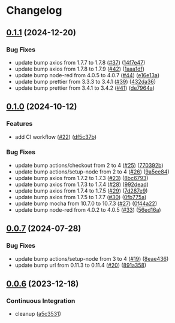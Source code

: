 # Changelog

## [0.1.1](https://github.com/cedricziel/node-red-contrib-baserow/compare/v0.1.0...v0.1.1) (2024-12-20)


### Bug Fixes

* update bump axios from 1.7.7 to 1.7.8 ([#37](https://github.com/cedricziel/node-red-contrib-baserow/issues/37)) ([14f7e47](https://github.com/cedricziel/node-red-contrib-baserow/commit/14f7e47c848f59419cbd491d5a988da6ecd77d9b))
* update bump axios from 1.7.8 to 1.7.9 ([#42](https://github.com/cedricziel/node-red-contrib-baserow/issues/42)) ([1aaa1df](https://github.com/cedricziel/node-red-contrib-baserow/commit/1aaa1dfaa666b79ffd3dda665e37f10ab4dd6e19))
* update bump node-red from 4.0.5 to 4.0.7 ([#44](https://github.com/cedricziel/node-red-contrib-baserow/issues/44)) ([e16e13a](https://github.com/cedricziel/node-red-contrib-baserow/commit/e16e13a3880cdc2940d1bf5b4a863390c832a426))
* update bump prettier from 3.3.3 to 3.4.1 ([#39](https://github.com/cedricziel/node-red-contrib-baserow/issues/39)) ([432da36](https://github.com/cedricziel/node-red-contrib-baserow/commit/432da36d4ecea483c6d9db33d8d0a53446a5935c))
* update bump prettier from 3.4.1 to 3.4.2 ([#41](https://github.com/cedricziel/node-red-contrib-baserow/issues/41)) ([de7964a](https://github.com/cedricziel/node-red-contrib-baserow/commit/de7964a5def2c478dfe295c15a9ffe58541fe3ab))

## [0.1.0](https://github.com/cedricziel/node-red-contrib-baserow/compare/v0.0.7...v0.1.0) (2024-10-12)


### Features

* add CI workflow ([#22](https://github.com/cedricziel/node-red-contrib-baserow/issues/22)) ([df5c37b](https://github.com/cedricziel/node-red-contrib-baserow/commit/df5c37b40c701c7bec6e0798ea488e9a28d25f70))


### Bug Fixes

* update bump actions/checkout from 2 to 4 ([#25](https://github.com/cedricziel/node-red-contrib-baserow/issues/25)) ([770392b](https://github.com/cedricziel/node-red-contrib-baserow/commit/770392b3cf242a4d2c62d2491dbd146de885b14a))
* update bump actions/setup-node from 2 to 4 ([#26](https://github.com/cedricziel/node-red-contrib-baserow/issues/26)) ([9a5ee84](https://github.com/cedricziel/node-red-contrib-baserow/commit/9a5ee8401578578455b700074cc86603298c2cce))
* update bump axios from 1.7.2 to 1.7.3 ([#23](https://github.com/cedricziel/node-red-contrib-baserow/issues/23)) ([8bc6793](https://github.com/cedricziel/node-red-contrib-baserow/commit/8bc6793435f640b3eab460a2509377c90629d8c9))
* update bump axios from 1.7.3 to 1.7.4 ([#28](https://github.com/cedricziel/node-red-contrib-baserow/issues/28)) ([992dead](https://github.com/cedricziel/node-red-contrib-baserow/commit/992dead91573f19b76c5a3e3b89f59874697a1bb))
* update bump axios from 1.7.4 to 1.7.5 ([#29](https://github.com/cedricziel/node-red-contrib-baserow/issues/29)) ([7d287e9](https://github.com/cedricziel/node-red-contrib-baserow/commit/7d287e9f4de37593963125c9250ba712e11b67ff))
* update bump axios from 1.7.5 to 1.7.7 ([#30](https://github.com/cedricziel/node-red-contrib-baserow/issues/30)) ([0fb775a](https://github.com/cedricziel/node-red-contrib-baserow/commit/0fb775a4ba64c3ee1926e3b8304ae4c681113e56))
* update bump mocha from 10.7.0 to 10.7.3 ([#27](https://github.com/cedricziel/node-red-contrib-baserow/issues/27)) ([0f44a22](https://github.com/cedricziel/node-red-contrib-baserow/commit/0f44a22741a2b51034abfaeddc84340fc5d3e418))
* update bump node-red from 4.0.2 to 4.0.5 ([#33](https://github.com/cedricziel/node-red-contrib-baserow/issues/33)) ([56ed16a](https://github.com/cedricziel/node-red-contrib-baserow/commit/56ed16a21e176048f7aab501e07b69492814f430))

## [0.0.7](https://github.com/cedricziel/node-red-contrib-baserow/compare/v0.0.6...v0.0.7) (2024-07-28)


### Bug Fixes

* update bump actions/setup-node from 3 to 4 ([#19](https://github.com/cedricziel/node-red-contrib-baserow/issues/19)) ([8eae436](https://github.com/cedricziel/node-red-contrib-baserow/commit/8eae4366c71f6272ca37d3a7324ad678a4832a2d))
* update bump url from 0.11.3 to 0.11.4 ([#20](https://github.com/cedricziel/node-red-contrib-baserow/issues/20)) ([891a358](https://github.com/cedricziel/node-red-contrib-baserow/commit/891a358760dff3fa1c8f44253b65ccec65150571))

## [0.0.6](https://github.com/cedricziel/node-red-contrib-baserow/compare/0.0.5...v0.0.6) (2023-12-18)


### Continuous Integration

* cleanup ([a5c3531](https://github.com/cedricziel/node-red-contrib-baserow/commit/a5c35316a515c105b1586eefaa243fffe5cda2a0))
